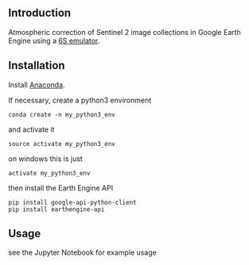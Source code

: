 ## Introduction

Atmospheric correction of Sentinel 2 image collections in Google Earth Engine using a [6S emulator](https://github.com/samsammurphy/6S_emulator).

## Installation

Install [Anaconda](https://www.continuum.io/downloads).

If necessary, create a python3 environment

`conda create -n my_python3_env`

and activate it

`source activate my_python3_env`

on windows this is just

`activate my_python3_env`

then install the Earth Engine API

```
pip install google-api-python-client
pip install earthengine-api 
```

## Usage

see the Jupyter Notebook for example usage
